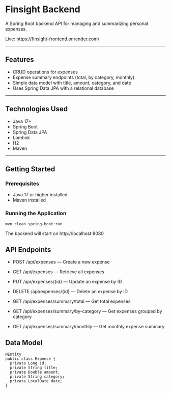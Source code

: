 # Finsight Backend


A Spring Boot backend API for managing and summarizing personal expenses.

Live: https://finsight-frontend.onrender.com/


---


## Features


- CRUD operations for expenses
- Expense summary endpoints (total, by category, monthly)
- Simple data model with title, amount, category, and date
- Uses Spring Data JPA with a relational database


---


## Technologies Used


- Java 17+
- Spring Boot
- Spring Data JPA
- Lombok
- H2
- Maven


---


## Getting Started


### Prerequisites


- Java 17 or higher installed
- Maven installed


### Running the Application


```bash
mvn clean spring-boot:run
```

The backend will start on http://localhost:8080

API Endpoints
-------------

*   POST /api/expenses — Create a new expense
    
*   GET /api/expenses — Retrieve all expenses
    
*   PUT /api/expenses/{id} — Update an expense by ID
    
*   DELETE /api/expenses/{id} — Delete an expense by ID
    
*   GET /api/expenses/summary/total — Get total expenses
    
*   GET /api/expenses/summary/by-category — Get expenses grouped by category
    
*   GET /api/expenses/summary/monthly — Get monthly expense summary
    

Data Model
----------

```
@Entity
public class Expense {
  private Long id;
  private String title;
  private Double amount;
  private String category;
  private LocalDate date;
}
```
